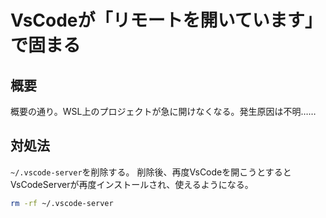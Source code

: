 # VsCodeが「リモートを開いています」で固まる

## 概要
概要の通り。WSL上のプロジェクトが急に開けなくなる。発生原因は不明……

## 対処法
`~/.vscode-server`を削除する。
削除後、再度VsCodeを開こうとするとVsCodeServerが再度インストールされ、使えるようになる。
```bash
rm -rf ~/.vscode-server
```